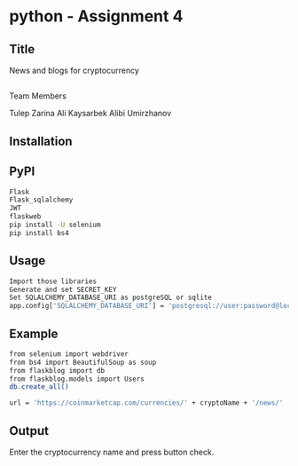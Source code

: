 # python - Assignment 4
## Title
News and blogs for cryptocurrency

##
Team Members

Tulep Zarina
Ali Kaysarbek
Alibi Umirzhanov
## Installation
## PyPI
```bash
Flask
Flask_sqlalchemy
JWT
flaskweb
pip install -U selenium
pip install bs4
```
## Usage
```bash
Import those libraries
Generate and set SECRET_KEY
Set SQLALCHEMY_DATABASE_URI as postgreSQL or sqlite
app.config['SQLALCHEMY_DATABASE_URI'] = 'postgresql://user:password@localhost:port/database_name'
```
## Example
```bash
from selenium import webdriver
from bs4 import BeautifulSoup as soup
from flaskblog import db
from flaskblog.models import Users
db.create_all()
```
```bash
url = 'https://coinmarketcap.com/currencies/' + cryptoName + '/news/'
```

## Output
Enter the cryptocurrency name and press button check.
